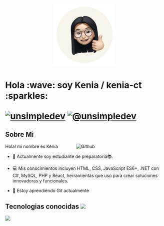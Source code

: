 <p align="center">
    <img width="200" src="https://github.com/Kathryn-Jie/Kathryn-Jie/blob/main/kathryn.png">
</p>

<h1 aling= "center"> Hola :wave: soy Kenia / kenia-ct :sparkles:


<p aling= "left"> 
  <a href="https://fb.com/unsimpledev](https://www.facebook.com/share/196n75DV5G/?mibextid=wwXIfr" target="blank"><img align="center" src="https://img.shields.io/badge/Facebook-1877F2?style=for-the-badge&logo=facebook&logoColor=white" alt="unsimpledev"  /></a>
<a href = "mailto:lizbethcaamanotorres@icloud.com" target="blank"><img align="center" src="https://img.shields.io/badge/Gmail-D14836?style=for-the-badge&logo=gmail&logoColor=white" alt="@unsimpledev"  /></a>
  
  </p>
</p>


<h2> Sobre Mi </h2>

<img width="55%" align="right" alt="Github" src="https://raw.githubusercontent.com/onimur/.github/master/.resources/git-header.svg" />

<p align="left"> Hola! mi nombre es Kenia

  
- 🔭 Actualmente soy estudiante de preparatoria📚.
  
- 💻 Mis conocimientos incluyen HTML, CSS, JavaScript ES6+, .NET con C#, MySQL, PHP y React, herramientas que uso para crear soluciones innovadoras y funcionales.

- 🌱 Estoy aprendiendo Git actualmente
  
  
</p>

<h2> Tecnologias conocidas <img src = "https://media2.giphy.com/media/QssGEmpkyEOhBCb7e1/giphy.gif?cid=ecf05e47a0n3gi1bfqntqmob8g9aid1oyj2wr3ds3mg700bl&rid=giphy.gif" width = 32px> </h2>

<p aling= "center">
  <a href ="https://skillicons.dev">
    <img src = "https://skillicons.dev/icons?i=html,css,js,cs,dotnet,mysql,php,ps"/>
  </a>
</p>




